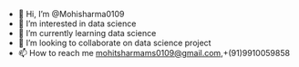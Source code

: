 - 👋 Hi, I’m @Mohisharma0109
- 👀 I’m interested in data science
- 🌱 I’m currently learning data science
- 💞️ I’m looking to collaborate on data science project
- 📫 How to reach me mohitsharmams0109@gmail.com,+(91)9910059858

<!---
Mohisharma0109/Mohisharma0109 is a ✨ special ✨ repository because its `README.md` (this file) appears on your GitHub profile.
You can click the Preview link to take a look at your changes.
--->
